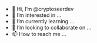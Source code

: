 - 👋 Hi, I’m @cryptoseerdev
- 👀 I’m interested in ...
- 🌱 I’m currently learning ...
- 💞️ I’m looking to collaborate on ...
- 📫 How to reach me ...

<!---
cryptoseerdev/cryptoseerdev is a ✨ special ✨ repository because its `README.md` (this file) appears on your GitHub profile.
You can click the Preview link to take a look at your changes.
--->
